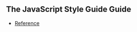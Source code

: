 ## The JavaScript Style Guide Guide

- [Reference](https://github.com/airbnb/javascript/wiki/The-JavaScript-Style-Guide-Guide)